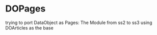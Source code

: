 DOPages
=======

trying to port DataObject as Pages: The Module from ss2 to ss3 using DOArticles as the base